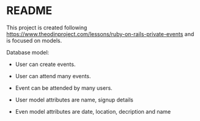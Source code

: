 # README

This project is created following https://www.theodinproject.com/lessons/ruby-on-rails-private-events and
is focused on models.

Database model:

- User can create events.

- User can attend many events.

- Event can be attended by many users.

- User model attributes are name, signup details

- Even model attributes are date, location, decription and name
